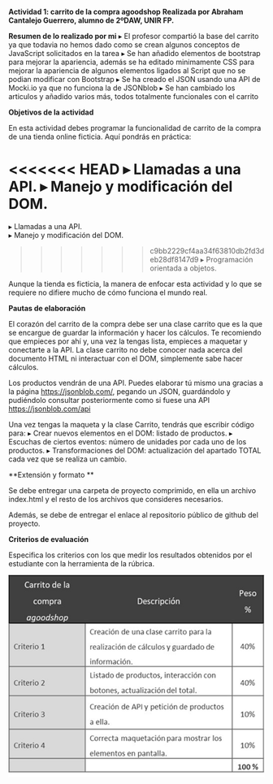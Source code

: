 **Actividad 1: carrito de la compra agoodshop**
**Realizada por Abraham Cantalejo Guerrero, alumno de 2ºDAW, UNIR FP.**

**Resumen de lo realizado por mi**
▸ El profesor compartió la base del carrito ya que todavia no hemos dado como se crean algunos conceptos de JavaScript solicitados en la tarea
▸ Se han añadido elementos de bootstrap para mejorar la apariencia, además se ha editado minimamente CSS para mejorar la apariencia de algunos elementos ligados al Script que no se podian modificar con Bootstrap
▸ Se ha creado el JSON usando una API de Mocki.io ya que no funciona la de JSONblob
▸ Se han cambiado los articulos y añadido varios más, todos totalmente funcionales con el carrito

**Objetivos de la actividad**

En esta actividad debes programar la funcionalidad de carrito de la compra de una tienda online ficticia. Aquí pondrás en práctica:

<<<<<<< HEAD
▸	Llamadas a una API.
▸	Manejo y modificación del DOM.
=======
▸	Llamadas a una API.  
▸	Manejo y modificación del DOM.  
>>>>>>> c9bb2229cf4aa34f63810db2fd3deb28df8147d9
▸	Programación orientada a objetos.

Aunque la tienda es ficticia, la manera de enfocar esta actividad y lo que se requiere no difiere mucho de cómo funciona el mundo real.

**Pautas de elaboración**

El corazón del carrito de la compra debe ser una clase carrito que es la que se encargue de guardar la información y hacer los cálculos. Te recomiendo que empieces por ahí y, una vez la tengas lista, empieces a maquetar y conectarte a la API. La clase carrito no debe conocer nada acerca del documento HTML ni interactuar con el DOM, simplemente sabe hacer cálculos.

Los productos vendrán de una API. Puedes elaborar tú mismo una gracias a la página https://jsonblob.com/, pegando un JSON, guardándolo y pudiéndolo consultar posteriormente como si fuese una API https://jsonblob.com/api

Una vez tengas la maqueta y la clase Carrito, tendrás que escribir código para:
▸	Crear nuevos elementos en el DOM: listado de productos.
▸	Escuchas de ciertos eventos: número de unidades por cada uno de los productos.
▸	Transformaciones del DOM: actualización del apartado TOTAL cada vez que se realiza un cambio.

**Extensión y formato **

Se debe entregar una carpeta de proyecto comprimido, en ella un archivo index.html y el resto de los archivos que consideres necesarios.

Además, se debe de entregar el enlace al repositorio público de github del proyecto.

**Criterios de evaluación**

Especifica los criterios con los que medir los resultados obtenidos por el estudiante con la herramienta de la rúbrica.

![alt text](image.png)
